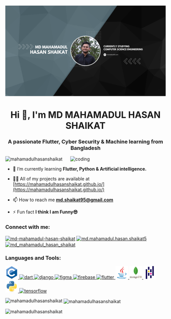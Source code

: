 ![logo](https://github.com/mahamadulhasanshaikat/mahamadulhasanshaikat/blob/main/Github%20Banner.png)
<h1 align="center">Hi 👋, I'm MD MAHAMADUL HASAN SHAIKAT</h1>
<h3 align="center">A passionate Flutter, Cyber Security & Machine learning from Bangladesh</h3>

<img align="right" alt="coding" width="300" src="https://static.wixstatic.com/media/b313a9_89ebec0c5f384c65a9551f0c1ec18ca9~mv2.gif">

<p align="left"> <img src="https://komarev.com/ghpvc/?username=mahamadulhasanshaikat&label=Profile%20views&color=0e75b6&style=flat" alt="mahamadulhasanshaikat" /> </p>

- 🌱 I’m currently learning **Flutter, Python & Artificial intelligence.**

- 👨‍💻 All of my projects are available at [https://mahamadulhasanshaikat.github.io/](https://mahamadulhasanshaikat.github.io/)

- 📫 How to reach me **md.shaikat95@gmail.com**

- ⚡ Fun fact **I think I am Funny😎**

<h3 align="left">Connect with me:</h3>
<p align="left">
<a href="https://linkedin.com/in/md-mahamadul-hasan-shaikat" target="blank"><img align="center" src="https://raw.githubusercontent.com/rahuldkjain/github-profile-readme-generator/master/src/images/icons/Social/linked-in-alt.svg" alt="md-mahamadul-hasan-shaikat" height="30" width="40" /></a>
<a href="https://fb.com/md.mahamadul.hasan.shaikat5" target="blank"><img align="center" src="https://raw.githubusercontent.com/rahuldkjain/github-profile-readme-generator/master/src/images/icons/Social/facebook.svg" alt="md.mahamadul.hasan.shaikat5" height="30" width="40" /></a>
<a href="https://instagram.com/md_mahamadul_hasan_shaikat" target="blank"><img align="center" src="https://raw.githubusercontent.com/rahuldkjain/github-profile-readme-generator/master/src/images/icons/Social/instagram.svg" alt="md_mahamadul_hasan_shaikat" height="30" width="40" /></a>
</p>

<h3 align="left">Languages and Tools:</h3>
<p align="left"> <a href="https://www.cprogramming.com/" target="_blank" rel="noreferrer"> <img src="https://raw.githubusercontent.com/devicons/devicon/master/icons/c/c-original.svg" alt="c" width="40" height="40"/> </a> <a href="https://dart.dev" target="_blank" rel="noreferrer"> <img src="https://www.vectorlogo.zone/logos/dartlang/dartlang-icon.svg" alt="dart" width="40" height="40"/> </a> <a href="https://www.djangoproject.com/" target="_blank" rel="noreferrer"> <img src="https://cdn.worldvectorlogo.com/logos/django.svg" alt="django" width="40" height="40"/> </a> <a href="https://www.figma.com/" target="_blank" rel="noreferrer"> <img src="https://www.vectorlogo.zone/logos/figma/figma-icon.svg" alt="figma" width="40" height="40"/> </a> <a href="https://firebase.google.com/" target="_blank" rel="noreferrer"> <img src="https://www.vectorlogo.zone/logos/firebase/firebase-icon.svg" alt="firebase" width="40" height="40"/> </a> <a href="https://flutter.dev" target="_blank" rel="noreferrer"> <img src="https://www.vectorlogo.zone/logos/flutterio/flutterio-icon.svg" alt="flutter" width="40" height="40"/> </a> <a href="https://www.java.com" target="_blank" rel="noreferrer"> <img src="https://raw.githubusercontent.com/devicons/devicon/master/icons/java/java-original.svg" alt="java" width="40" height="40"/> </a> <a href="https://www.mongodb.com/" target="_blank" rel="noreferrer"> <img src="https://raw.githubusercontent.com/devicons/devicon/master/icons/mongodb/mongodb-original-wordmark.svg" alt="mongodb" width="40" height="40"/> </a> <a href="https://pandas.pydata.org/" target="_blank" rel="noreferrer"> <img src="https://raw.githubusercontent.com/devicons/devicon/2ae2a900d2f041da66e950e4d48052658d850630/icons/pandas/pandas-original.svg" alt="pandas" width="40" height="40"/> </a> <a href="https://www.python.org" target="_blank" rel="noreferrer"> <img src="https://raw.githubusercontent.com/devicons/devicon/master/icons/python/python-original.svg" alt="python" width="40" height="40"/> </a> <a href="https://www.tensorflow.org" target="_blank" rel="noreferrer"> <img src="https://www.vectorlogo.zone/logos/tensorflow/tensorflow-icon.svg" alt="tensorflow" width="40" height="40"/> </a> </p>

<p><img align="left" src="https://github-readme-stats.vercel.app/api/top-langs?username=mahamadulhasanshaikat&show_icons=true&locale=en&layout=compact" alt="mahamadulhasanshaikat" /></p>

<p>&nbsp;<img align="center" src="https://github-readme-stats.vercel.app/api?username=mahamadulhasanshaikat&show_icons=true&locale=en" alt="mahamadulhasanshaikat" /></p>

<p><img align="center" src="https://github-readme-streak-stats.herokuapp.com/?user=mahamadulhasanshaikat&" alt="mahamadulhasanshaikat" /></p>
